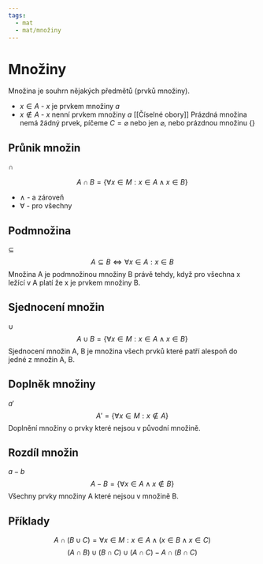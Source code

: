 ```yaml
---
tags:
  - mat
  - mat/množiny
---
```

# Množiny
Množina je souhrn nějakých předmětů (prvků množiny).
- $x \in A$ - $x$ je prvkem množiny $a$
- $x \notin A$ - $x$ nenní prvkem množiny $a$
[[Číselné obory]]
Prázdná množina nemá žádný prvek, píčeme $C = \varnothing$ nebo jen $\varnothing$, nebo prázdnou množinu $\{\}$

## Průnik množin
$\cap$

$$
A \cap B = \{\forall x \in M : x \in A \wedge x \in B\}
$$
- $\wedge$ - a zároveň
- $\forall$ - pro všechny

## Podmnožina
$\subseteq$
$$
A \subseteq B \Leftrightarrow \forall x \in A : x \in B
$$
Množina A je podmnožinou množiny B právě tehdy, když pro všechna x ležící v A platí že x je prvkem množiny B.

## Sjednocení množin
$\cup$
$$
A \cup B = \{\forall x \in M: x \in A \wedge x \in B\}
$$
Sjednocení množin A, B je množina všech prvků které patří alespoň do jedné z množin A, B.
## Doplněk množiny
$a'$
$$
A' = \{ \forall x \in M: x \notin A \}
$$
Doplnění množiny o prvky které nejsou v původní množině.
## Rozdíl množin
$a-b$
$$
A-B = \{ \forall x \in A \wedge x \notin B\}
$$
Všechny prvky množiny A které nejsou v množině B.

## Příklady
$$
A \cap (B \cup C) = { \forall x \in M : x \in A \wedge (x \in B \wedge x \in C)}
$$
$$
(A \cap B) \cup (B \cap C) \cup (A \cap C) - A \cap (B \cap C)
$$